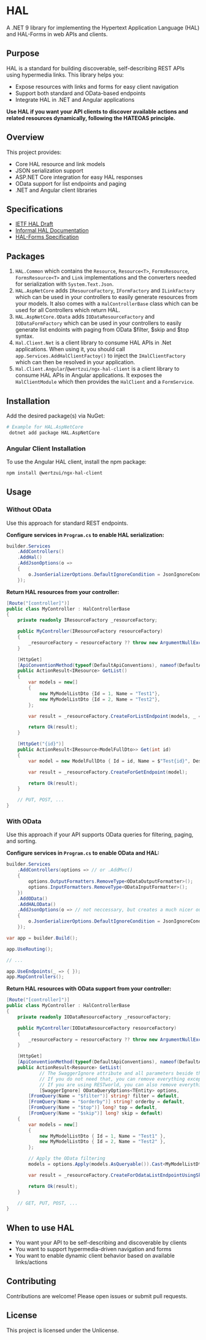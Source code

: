 # HAL

A .NET 9 library for implementing the Hypertext Application Language (HAL) and HAL-Forms in web APIs and clients.

## Purpose

HAL is a standard for building discoverable, self-describing REST APIs using hypermedia links. This library helps you:
- Expose resources with links and forms for easy client navigation
- Support both standard and OData-based endpoints
- Integrate HAL in .NET and Angular applications

**Use HAL if you want your API clients to discover available actions and related resources dynamically, following the HATEOAS principle.**

## Overview

This project provides:
- Core HAL resource and link models
- JSON serialization support
- ASP.NET Core integration for easy HAL responses
- OData support for list endpoints and paging
- .NET and Angular client libraries

## Specifications
- [IETF HAL Draft](https://tools.ietf.org/html/draft-kelly-json-hal-08)
- [Informal HAL Documentation](http://stateless.co/hal_specification.html)
- [HAL-Forms Specification](https://rwcbook.github.io/hal-forms/)

## Packages

 1. `HAL.Common` which contains the `Resource`, `Resource<T>`, `FormsResource`, `FormsResource<T>` and `Link` implementations and the converters needed for serialization with `System.Text.Json`.
 2. `HAL.AspNetCore` adds `IResourceFactory`, `IFormFactory` and `ILinkFactory` which can be used in your controllers to easily generate resources from your models. It also comes with a `HalControllerBase` class which can be used for all Controllers which return HAL.
 3. `HAL.AspNetCore.OData` adds `IODataResourceFactory` and `IODataFormFactory` which can be used in your controllers to easily generate list endoints with paging from OData $filter, $skip and $top syntax.  
 4. `Hal.Client.Net` is a client library to consume HAL APIs in .Net applications. When using it, you should call `app.Services.AddHalClientFactoy()` to inject the `IHalClientFactory` which can then be resolved in your application.
 5. `Hal.Client.Angular`/`@wertzui/ngx-hal-client` is a client library to consume HAL APIs in Angular applications. It exposes the `HalClientModule` which then provides the `HalClient` and a `FormService`.

## Installation

Add the desired package(s) via NuGet:

```sh
# Example for HAL.AspNetCore
 dotnet add package HAL.AspNetCore
```

### Angular Client Installation

To use the Angular HAL client, install the npm package:

```sh
npm install @wertzui/ngx-hal-client
```

## Usage

### Without OData

Use this approach for standard REST endpoints.

**Configure services in `Program.cs` to enable HAL serialization:**

```csharp
builder.Services
    .AddControllers()
    .AddHal()
    .AddJsonOptions(o =>
    {
        o.JsonSerializerOptions.DefaultIgnoreCondition = JsonIgnoreCondition.WhenWritingDefault;
    });
```

**Return HAL resources from your controller:**

```csharp
[Route("[controller]")]
public class MyController : HalControllerBase
{
    private readonly IResourceFactory _resourceFactory;

    public MyController(IResourceFactory resourceFactory)
    {
        _resourceFactory = resourceFactory ?? throw new ArgumentNullException(nameof(resourceFactory));
    }

    [HttpGet]
    [ApiConventionMethod(typeof(DefaultApiConventions), nameof(DefaultApiConventions.Get))]
    public ActionResult<IResource> GetList()
    {
        var models = new[]
        {
            new MyModelListDto {Id = 1, Name = "Test1"},
            new MyModelListDto {Id = 2, Name = "Test2"},
        };

        var result = _resourceFactory.CreateForListEndpoint(models, _ => "items", m => m.Id);

        return Ok(result);
    }

    [HttpGet("{id}")]
    public ActionResult<IResource<ModelFullDto>> Get(int id)
    {
        var model = new ModelFullDto { Id = id, Name = $"Test{id}", Description = "Very important!" };

        var result = _resourceFactory.CreateForGetEndpoint(model);

        return Ok(result);
    }

    // PUT, POST, ...
}
```

### With OData

Use this approach if your API supports OData queries for filtering, paging, and sorting.

**Configure services in `Program.cs` to enable OData and HAL:**

```csharp
builder.Services
    .AddControllers(options => // or .AddMvc()
    {
        options.OutputFormatters.RemoveType<ODataOutputFormatter>();
        options.InputFormatters.RemoveType<ODataInputFormatter>();
    })
    .AddOData()
    .AddHALOData()
    .AddJsonOptions(o => // not neccessary, but creates a much nicer output
    {
        o.JsonSerializerOptions.DefaultIgnoreCondition = JsonIgnoreCondition.WhenWritingDefault;
    });

var app = builder.Build();

app.UseRouting();

// ...

app.UseEndpoints(_ => { });
app.MapControllers();
```

**Return HAL resources with OData support from your controller:**

```csharp
[Route("[controller]")]
public class MyController : HalControllerBase
{
    private readonly IODataResourceFactory _resourceFactory;

    public MyController(IODataResourceFactory resourceFactory)
    {
        _resourceFactory = resourceFactory ?? throw new ArgumentNullException(nameof(resourceFactory));
    }

    [HttpGet]
    [ApiConventionMethod(typeof(DefaultApiConventions), nameof(DefaultApiConventions.Get))]
    public ActionResult<Resource> GetList(
            // The SwaggerIgnore attribute and all parameters beside the options are just here to give you a nice swagger experience.
            // If you do not need that, you can remove everything except the options parameter.
            // If you are using RESTworld, you can also remove everything except the options parameter, because there is a custom Swagger filter for that.
            [SwaggerIgnore] ODataQueryOptions<TEntity> options,
        [FromQuery(Name = "$filter")] string? filter = default,
        [FromQuery(Name = "$orderby")] string? orderby = default,
        [FromQuery(Name = "$top")] long? top = default,
        [FromQuery(Name = "$skip")] long? skip = default)
    {
        var models = new[]
        {
            new MyModelListDto { Id = 1, Name = "Test1" },
            new MyModelListDto { Id = 2, Name = "Test2" },
        };

        // Apply the OData filtering
        models = options.Apply(models.AsQueryable()).Cast<MyModelListDto>().ToArray()

        var result = _resourceFactory.CreateForOdataListEndpointUsingSkipTopPaging(models, _ => "items", m => m.Id, options);

        return Ok(result);
    }

    // GET, PUT, POST, ...
}
```

## When to use HAL

- You want your API to be self-describing and discoverable by clients
- You want to support hypermedia-driven navigation and forms
- You want to enable dynamic client behavior based on available links/actions

## Contributing

Contributions are welcome! Please open issues or submit pull requests.

## License

This project is licensed under the Unlicense.
